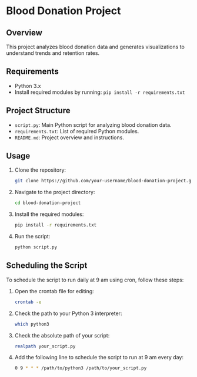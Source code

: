 # Blood Donation Project

## Overview

This project analyzes blood donation data and generates visualizations to understand trends and retention rates.

## Requirements

- Python 3.x
- Install required modules by running: `pip install -r requirements.txt`

## Project Structure

- `script.py`: Main Python script for analyzing blood donation data.
- `requirements.txt`: List of required Python modules.
- `README.md`: Project overview and instructions.

## Usage

1. Clone the repository:

    ```bash
    git clone https://github.com/your-username/blood-donation-project.git
    ```

2. Navigate to the project directory:

    ```bash
    cd blood-donation-project
    ```

3. Install the required modules:

    ```bash
    pip install -r requirements.txt
    ```

4. Run the script:

    ```bash
    python script.py
    ```

## Scheduling the Script

To schedule the script to run daily at 9 am using cron, follow these steps:

1. Open the crontab file for editing:

    ```bash
    crontab -e
    ```

2. Check the path to your Python 3 interpreter:

    ```bash
    which python3
    ```

3. Check the absolute path of your script:

    ```bash
    realpath your_script.py
    ```

4. Add the following line to schedule the script to run at 9 am every day:

    ```bash
    0 9 * * * /path/to/python3 /path/to/your_script.py
    ```
